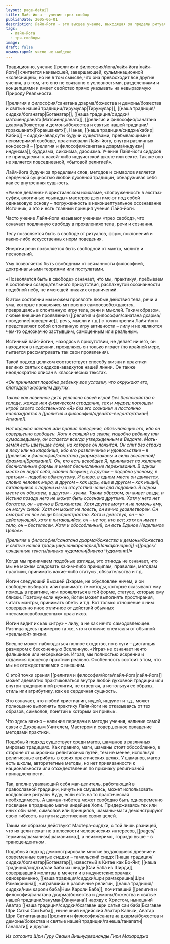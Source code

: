 ```yaml
---
layout: page-detail
title: Лайя-йога – учение трех свобод
publishDate: 2005-06-01
description: Лайя-йоги - это высшее учение, выходящая за пределы ритуалов, концепций и принадлежности к религиям. Её суть - свобода тела, речи и ума, пребывание в неконцептуальном осознавании и спонтанной игре (лиле). Лайя-йога - сердечная основа любой традиции, её можно практиковать в любой религии, главное - связь с Учителем и передача метода. Такой подход реализовали великие сиддхи, для которых внешние формы - лишь проявления спонтанной свободы.
tags:
  - лайя-йога
  - три-свободы
image: 
draft: false
комментарий: число не найдено
---
```


 Традиционно, учение [[религия и философия/йога/лайя-йога|лайя-йоги]] считается наивысшей, завершающей, кульминационной «колесницей», но не в том смысле, что она превосходит все другие учения, а в том, что оно не связанно с условностями, разделениями и концепциями и имеет свойство прямо указывать на невыразимую Природу Реальности.

 [[религия и философия/санатана дхарма/божества и демоны/божества и святые нашей традиции/тирумулар|Тирумулар]], [[наша традиция/сиддхи/боганатар|Боганатар]], [[наша традиция/сиддхи/матсиендранатх|Матсиендранатх]], [[религия и философия/санатана дхарма/божества и демоны/божества и святые нашей традиции/горакшанатх|Горакшанатх]], Нанак, [[наша традиция/сиддхи/кабир|Кабир]] – сиддхи-авадхуты будучи существами, пребывающими в неизмеримой свободе, практиковали Лайя-йогу, внутри различных конфессий – [[религия и философия/санатана дхарма/индуизм|индуизма]], буддизма, сикхизма, даосизма. Учение Лайя-йоги сиддхов не принадлежит к какой-либо индуистской школе или секте. Так же оно не является повседневной, «бытовой религией».

 Лайя-йога будучи за пределами слов, методов и символов является сердечной сущностью любой духовной традиции, обнаруживая себя как ее внутренняя сущность.

 «Умное делание» в христианском исихазме, «погруженность в экстаз» суфия, алогичные «выпады» мастеров дзен имеют под собой одинаковую основу – погруженность в неконцептуальное осознавание Источник, а это и есть главный принцип учения Лайя-йоги.

 Часто учение Лайя-йоги называют учением «трех свобод», что означает подлинную свободу в проявлениях тела, речи и сознания.

 Телу позволяется быть в свободе от ритуалов, форм, поклонений и каких-либо искусственных норм поведения.

 Энергии речи позволяется быть свободной от мантр, молитв и песнопений.

 Уму позволяется быть свободным от связанности философией, доктринальными теориями или постулатами.

 «Позволяется быть в свободе» означает, что мы, практикуя, пребываем в состоянии созерцательного присутствия, распахнутой осознанности подобной небу, не имеющей никаких ограничений.

 В этом состоянии мы можем проявлять любые действия тела, речи и ума, которые проявляясь мгновенно самоосвобождаются, превращаясь в спонтанную игру тела, речи и мыслей. Таким образом, любые внешние проявления ([[религия и философия/санатана дхарма/поведение|поведение]], речь, мысли и т.д.) с точки зрения Лайя-йоги представляют собой спонтанную игру активности – лилу и не являются чем-то однозначно застывшим, самоценным или реальным.

 Истинный лайя-йогин, находясь в присутствии, не делает ничего, он находится в недеянии, проявляясь он только играет (по крайней мере, пытается рассматривать так свои проявления).

 Такой подход целиком соответствует способу жизни и практики великих святых сиддхов-авадхутов нашей линии. Он также неоднократно описан в классических текстах.

_«Он принимает подобно ребенку все условия, что окружают его, благодаря желаниям других._ 

_Также как невинное дитя увлечено своей игрой без беспокойства о голоде, жажде или физическом страдании, так и мудрец поглощен игрой своего собственного «Я» без эго сознания и постоянно наслаждается в [[религия и философия/адвайта-веданта/атман|Атмане]]._ 

_Нет кодекса законов или правил поведения, обязывающих его, ибо он совершенно свободен. Хотя и спящий на земле, подобно ребенку или сумасшедшему, он остается всегда утвержденным в Веданте. Мать-земля есть цветущее ложе, на которое он ложится. Он спит без страха в лесу или на кладбище, ибо его развлечение и удовольствие – в [[религия и философия/санатана дхарма/законы и силы вселенной/брахман|Брахмане]]. Он, кто есть всеобщее Я, принимает по желанию бесчисленные формы и имеет бесчисленные переживания. В одном месте он ведет себя, словно безумец, в другом – подобно ученому, в третьем – подобно обманутому. И снова, в одном месте он движется, словно человек мира, в другом – как царь, еще в другом – как нищий, питающийся с ладони из-за отсутствия чаши для подаяния. В одном месте он обожаем, в другом – хулим. Таким образом, он живет везде, и Истина позади него не может быть осознана другими. Хотя у него нет богатств, он – вечно в Блаженстве. Хотя другие могут и не помочь ему, он могуч силой. Хотя он может не поесть, он вечно удовлетворен. Он смотрит на все вещи беспристрастно. Хотя и действуя, он – не действующий, хотя и питающийся, он – не тот, кто ест; хотя он имеет тело, он – бестелесен. Хотя и обособленный, он есть Единое Неделимое Целое»._ 

_[[религия и философия/санатана дхарма/божества и демоны/божества и святые нашей традиции/шанкарачарья|Шанкарачарья]] «[[pages/священные тексты/вивека чудамани|Вивека Чудамани]]»_ 

 Когда мы принимаем подобные взгляды, это отнюдь не означает, что мы не можем следовать каким-либо принципам, правилам, методам практики, принимать какие-либо статусы, обязательства и т.д. 

 Йогин следующий Высшей Дхарме, не обусловлен ничем, и он свободен выбирать или принимать те методы, которые оказывают ему помощь в практике, или проявляться в той форме, статусе, которые ему близки. Поэтому если нужно, йогин может выполнять простирания, читать мантры, принимать обеты и т.д. Вот только отношение к ним совершенно иное отличное от действий обычных «несамоосвобожденных» практиков.

 Йогин видит их как «игру» – лилу, а не как нечто самодовлеющее. Разница здесь примерно та же, что и отличие спектакля от обычной «реальной» жизни.

 Внешне может наблюдаться полное сходство, но в сути – дистанция размером с бесконечную Вселенную. «Игра» не означает нечто фальшивое или несерьезное. Играя, мы полностью искренни и отдаемся процессу практики реально. Особенность состоит в том, что мы не отождествляемся с внешним.

 С этой точки зрения [[религия и философия/йога/лайя-йога|лайя-йога]] может адекватно практиковаться внутри любой духовной традиции или внутри традиционной религии, не отвергая, а используя ее образы, стиль или атрибутику, как ее сердечная сущность.

 Это означает, что любой христианин, иудей, индуист и т.д., может полноценно выполнять практику Лайя-йоги не отказываясь от тех образов, символов, понятий к которым он привык.

 Что здесь важно – наличие передачи в методы учения, наличие самой связи с Духовным Учителем, Мастером и совершенное овладение методами практики.

 Подобный подход существует среди магов, шаманов в различных мировых традициях. Как правило, маги, шаманы стоят обособленно, в стороне от «широких» религиозных путей, тем не менее, используя религиозные атрибуты в своих практических целях. У шаманов, магов есть школы, авторитетные методы, но нет привязанности к национальности или отождествления по признаку религиозной принадлежности.

 Так, вполне уважающий себя маг-целитель, работающий в православной традиции, ничуть не смущаясь, может использовать колдовские ритуалы Вуду, если есть на то практическая необходимость. А шаман-тибетец может свободно быть одновременно посвящен в традицию магии индейцев Хопи. Придерживаясь тех или иных обычаев, символов или принципов, шаманы-маги демонстрируют свою гибкость на пути к достижению своих целей. 

 Таким же образом действуют Мастера-сиддхи, с той лишь разницей, что их цели лежат не в плоскости человеческих интересов, [[pages/термины/шаманизм|шаманизма]], а неизмеримо, гораздо выше – в трансцендентном.

 Подобный подход демонстрировали многие выдающиеся древние и современные святые сиддхи – тамильский сиддх [[наша традиция/сиддхи/боганатар|Боганатар]], известный в Китае как Бо-Янг, [[наша традиция/сиддхи/саи баба из ширди|Саи Баба из Ширди]], совершавший молитвы в мечети и в индуистских храмах одновременно, [[наша традиция/сиддхи/шри рамакришна|Шри Рамакришна]], «игравший» в различные религии, [[наша традиция/сиддхи/ним кароли баба|Ним Кароли Баба]], почитавший [[религия и философия/санатана дхарма/божества и демоны/божества и святые нашей традиции/хануман|Ханумана]] наряду с Христом, нынешний Аватар [[наша традиция/сиддхи/бхагаван шри сатья саи баба|Бхагаван Шри Сатья Саи Баба]], нынешний индийский Аватар Кальки, Аватар Шри Сатчитананда [[религия и философия/санатана дхарма/божества и демоны/божества и святые нашей традиции/ганеша/ганапати|Ганапати]] и другие.

*Из сатсанга Шри Гуру Свами Вишнудевананды Гири Махараджа*

